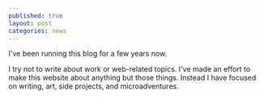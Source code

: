```yaml
---
published: true
layout: post
categories: news
---
```


I've been running this blog for a few years now.

I try not to write about work or web-related topics. I've made an effort to make this website about anything but those things. Instead I have focused on writing, art, side projects, and microadventures.